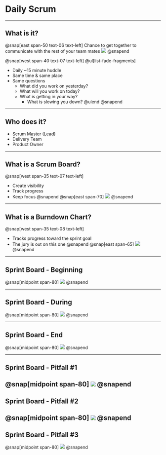 # Daily Scrum
---
## What is it?
@snap[east span-50 text-06 text-left]
Chance to get together to communicate with the rest of your team mates
![](assets/img/daily-scrum.jpeg)
@snapend

@snap[west span-40 text-07 text-left]
@ul[list-fade-fragments]
- Daily ~15 minute huddle
- Same time & same place
- Same questions
   - What did you work on yesterday?
   - What will you work on today?
   - What is getting in your way?
       - What is slowing you down?
@ulend
@snapend

---
## Who does it?
- Scrum Master (Lead)
- Delivery Team
- Product Owner

---
## What is a Scrum Board?
@snap[west span-35 text-07 text-left]
- Create visibility
- Track progress
- Keep focus
@snapend
@snap[east span-70]
![](assets/img/scrum-board.png)
@snapend

---
## What is a Burndown Chart?
@snap[west span-35 text-08 text-left]
- Tracks progress toward the sprint goal
- The jury is out on this one
@snapend
@snap[east span-65]
![](assets/img/sprint-burndown.png)
@snapend

---
## Sprint Board - Beginning
@snap[midpoint span-80]
![](assets/img/sprint-board1.png)
@snapend

---
## Sprint Board - During
@snap[midpoint span-80]
![](assets/img/sprint-board2.png)
@snapend

---
## Sprint Board - End
@snap[midpoint span-80]
![](assets/img/sprint-board3.png)
@snapend

---
## Sprint Board - Pitfall #1
@snap[midpoint span-80]
![](assets/img/sprint-board-pitfall1.png)
@snapend
---
## Sprint Board - Pitfall #2
@snap[midpoint span-80]
![](assets/img/sprint-board-pitfall2.png)
@snapend
---
## Sprint Board - Pitfall #3
@snap[midpoint span-80]
![](assets/img/sprint-board-pitfall3.png)
@snapend
